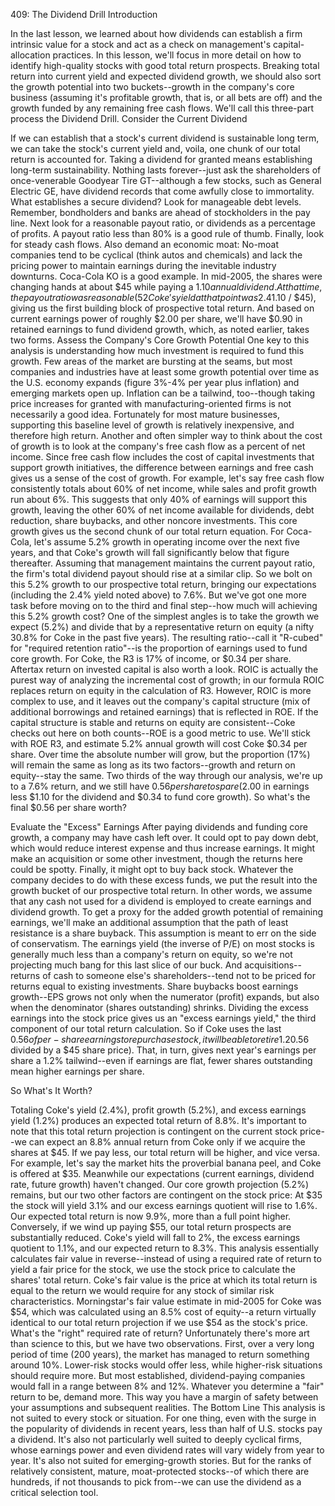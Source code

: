 409: The Dividend Drill
Introduction

In the last lesson, we learned about how dividends can establish a firm intrinsic value for a stock and act as a check on management's capital-allocation practices. In this lesson, we'll focus in more detail on how to identify high-quality stocks with good total return prospects.
Breaking total return into current yield and expected dividend growth, we should also sort the growth potential into two buckets--growth in the company's core business (assuming it's profitable growth, that is, or all bets are off) and the growth funded by any remaining free cash flows. We'll call this three-part process the Dividend Drill.
Consider the Current Dividend

If we can establish that a stock's current dividend is sustainable long term, we can take the stock's current yield and, voila, one chunk of our total return is accounted for. Taking a dividend for granted means establishing long-term sustainability. Nothing lasts forever--just ask the shareholders of once-venerable Goodyear Tire GT--although a few stocks, such as General Electric GE, have dividend records that come awfully close to immortality.
What establishes a secure dividend? Look for manageable debt levels. Remember, bondholders and banks are ahead of stockholders in the pay line. Next look for a reasonable payout ratio, or dividends as a percentage of profits. A payout ratio less than 80% is a good rule of thumb. Finally, look for steady cash flows. Also demand an economic moat: No-moat companies tend to be cyclical (think autos and chemicals) and lack the pricing power to maintain earnings during the inevitable industry downturns.
Coca-Cola KO is a good example. In mid-2005, the shares were changing hands at about $45 while paying a $1.10 annual dividend. At that time, the payout ratio was reasonable (52% over the previous 12 months), cash actually exceeded debt (no debt worries), and operating cash flows were consistent. Best of all, the firm's moat is very wide--Coke is arguably the most valuable brand name on earth, quite the achievement for what is, after all, caramel-colored sugar water.
Coke's yield at that point was 2.4% ($1.10 / $45), giving us the first building block of prospective total return. And based on current earnings power of roughly $2.00 per share, we'll have $0.90 in retained earnings to fund dividend growth, which, as noted earlier, takes two forms.
Assess the Company's Core Growth Potential
One key to this analysis is understanding how much investment is required to fund this growth. Few areas of the market are bursting at the seams, but most companies and industries have at least some growth potential over time as the U.S. economy expands (figure 3%-4% per year plus inflation) and emerging markets open up. Inflation can be a tailwind, too--though taking price increases for granted with manufacturing-oriented firms is not necessarily a good idea. Fortunately for most mature businesses, supporting this baseline level of growth is relatively inexpensive, and therefore high return.
Another and often simpler way to think about the cost of growth is to look at the company's free cash flow as a percent of net income. Since free cash flow includes the cost of capital investments that support growth initiatives, the difference between earnings and free cash gives us a sense of the cost of growth.
For example, let's say free cash flow consistently totals about 60% of net income, while sales and profit growth run about 6%. This suggests that only 40% of earnings will support this growth, leaving the other 60% of net income available for dividends, debt reduction, share buybacks, and other noncore investments.
This core growth gives us the second chunk of our total return equation. For Coca-Cola, let's assume 5.2% growth in operating income over the next five years, and that Coke's growth will fall significantly below that figure thereafter. Assuming that management maintains the current payout ratio, the firm's total dividend payout should rise at a similar clip. So we bolt on this 5.2% growth to our prospective total return, bringing our expectations (including the 2.4% yield noted above) to 7.6%.
But we've got one more task before moving on to the third and final step--how much will achieving this 5.2% growth cost? One of the simplest angles is to take the growth we expect (5.2%) and divide that by a representative return on equity (a nifty 30.8% for Coke in the past five years). The resulting ratio--call it "R-cubed" for "required retention ratio"--is the proportion of earnings used to fund core growth. For Coke, the R3 is 17% of income, or $0.34 per share.
Aftertax return on invested capital is also worth a look. ROIC is actually the purest way of analyzing the incremental cost of growth; in our formula ROIC replaces return on equity in the calculation of R3. However, ROIC is more complex to use, and it leaves out the company's capital structure (mix of additional borrowings and retained earnings) that is reflected in ROE. If the capital structure is stable and returns on equity are consistent--Coke checks out here on both counts--ROE is a good metric to use.
We'll stick with ROE R3, and estimate 5.2% annual growth will cost Coke $0.34 per share. Over time the absolute number will grow, but the proportion (17%) will remain the same as long as its two factors--growth and return on equity--stay the same.
Two thirds of the way through our analysis, we're up to a 7.6% return, and we still have $0.56 per share to spare ($2.00 in earnings less $1.10 for the dividend and $0.34 to fund core growth). So what's the final $0.56 per share worth?

Evaluate the "Excess" Earnings
After paying dividends and funding core growth, a company may have cash left over. It could opt to pay down debt, which would reduce interest expense and thus increase earnings. It might make an acquisition or some other investment, though the returns here could be spotty. Finally, it might opt to buy back stock.
Whatever the company decides to do with these excess funds, we put the result into the growth bucket of our prospective total return. In other words, we assume that any cash not used for a dividend is employed to create earnings and dividend growth. To get a proxy for the added growth potential of remaining earnings, we'll make an additional assumption that the path of least resistance is a share buyback.
This assumption is meant to err on the side of conservatism. The earnings yield (the inverse of P/E) on most stocks is generally much less than a company's return on equity, so we're not projecting much bang for this last slice of our buck. And acquisitions--returns of cash to someone else's shareholders--tend not to be priced for returns equal to existing investments.
Share buybacks boost earnings growth--EPS grows not only when the numerator (profit) expands, but also when the denominator (shares outstanding) shrinks. Dividing the excess earnings into the stock price gives us an "excess earnings yield," the third component of our total return calculation. So if Coke uses the last $0.56 of per-share earnings to repurchase stock, it will be able to retire 1.2% of its shares in the first year ($0.56 divided by a $45 share price). That, in turn, gives next year's earnings per share a 1.2% tailwind--even if earnings are flat, fewer shares outstanding mean higher earnings per share.

So What's It Worth?

Totaling Coke's yield (2.4%), profit growth (5.2%), and excess earnings yield (1.2%) produces an expected total return of 8.8%. It's important to note that this total return projection is contingent on the current stock price--we can expect an 8.8% annual return from Coke only if we acquire the shares at $45. If we pay less, our total return will be higher, and vice versa.
For example, let's say the market hits the proverbial banana peel, and Coke is offered at $35. Meanwhile our expectations (current earnings, dividend rate, future growth) haven't changed. Our core growth projection (5.2%) remains, but our two other factors are contingent on the stock price: At $35 the stock will yield 3.1% and our excess earnings quotient will rise to 1.6%. Our expected total return is now 9.9%, more than a full point higher. Conversely, if we wind up paying $55, our total return prospects are substantially reduced. Coke's yield will fall to 2%, the excess earnings quotient to 1.1%, and our expected return to 8.3%.
This analysis essentially calculates fair value in reverse--instead of using a required rate of return to yield a fair price for the stock, we use the stock price to calculate the shares' total return. Coke's fair value is the price at which its total return is equal to the return we would require for any stock of similar risk characteristics. Morningstar's fair value estimate in mid-2005 for Coke was $54, which was calculated using an 8.5% cost of equity--a return virtually identical to our total return projection if we use $54 as the stock's price.
What's the "right" required rate of return? Unfortunately there's more art than science to this, but we have two observations. First, over a very long period of time (200 years), the market has managed to return something around 10%. Lower-risk stocks would offer less, while higher-risk situations should require more. But most established, dividend-paying companies would fall in a range between 8% and 12%. Whatever you determine a "fair" return to be, demand more. This way you have a margin of safety between your assumptions and subsequent realities.
The Bottom Line
This analysis is not suited to every stock or situation. For one thing, even with the surge in the popularity of dividends in recent years, less than half of U.S. stocks pay a dividend. It's also not particularly well suited to deeply cyclical firms, whose earnings power and even dividend rates will vary widely from year to year. It's also not suited for emerging-growth stories. But for the ranks of relatively consistent, mature, moat-protected stocks--of which there are hundreds, if not thousands to pick from--we can use the dividend as a critical selection tool.

